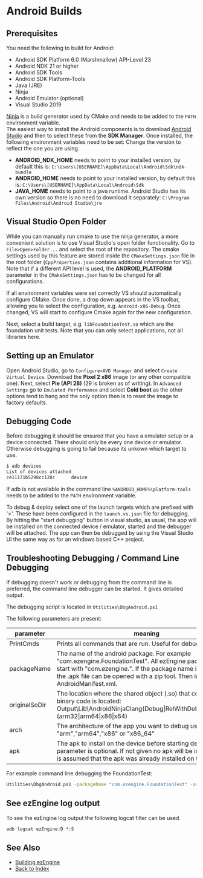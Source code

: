 # Android Builds

## Prerequisites

You need the following to build for Android:

* Android SDK Platform 6.0 (Marshmallow) API-Level 23
* Android NDK 21 or higher
* Android SDK Tools
* Android SDK Platform-Tools
* Java (JRE)
* Ninja
* Android Emulator (optional)
* Visual Studio 2019

[Ninja](https://ninja-build.org/) is a build generator used by CMake and needs to be added to the `PATH` environment variable.\
The easiest way to install the Android components is to download [Android Studio](https://developer.android.com/studio) and then to select these from the **SDK Manager**.
Once installed, the following environment variables need to be set:
Change the version to reflect the one you are using.
  
* **ANDROID_NDK_HOME** needs to point to your installed version, by default this is: `C:\Users\[USERNAME]\AppData\Local\Android\Sdk\ndk-bundle`
* **ANDROID_HOME** needs to point to your installed version, by default this is: `C:\Users\[USERNAME]\AppData\Local\Android\Sdk`
* **JAVA_HOME** needs to point to a java runtime. Android Studio has its own version so there is no need to download it separately: `C:\Program Files\Android\Android Studio\jre`

## Visual Studio Open Folder

While you can manually run cmake to use the ninja generator, a more convenient solution is to use Visual Studio's open folder functionality. Go to `File>Open>Folder...` and select the root of the repository. The cmake settings used by this feature are stored inside the `CMakeSettings.json` file in the root folder (`CppProperties.json` contains additional information for VS). Note that if a different API level is used, the **ANDROID_PLATFORM** parameter in the `CMakeSettings.json` has to be changed for all configurations.

If all environment variables were set correctly VS should automatically configure CMake. Once done, a drop down appears in the VS toolbar, allowing you to select the configuration, e.g. `Android-x86-Debug`. Once changed, VS will start to configure Cmake again for the new configuration. 

Next, select a build target, e.g. `libFoundationTest.so` which are the foundation unit tests. Note that you can only select applications, not all libraries here.

## Setting up an Emulator

Open Android Studio, go to `Configure>AVD Manager` and select `Create Virtual Device`. Download the **Pixel 2 x86** image (or any other compatible one). Next, select **Pie (API 28)** (29 is broken as of writing). In `Advanced Settings` go to `Emulated Performance` and select **Cold boot** as the other options tend to hang and the only option then is to reset the image to factory defaults.

## Debugging Code

Before debugging it should be ensured that you have a emulator setup or a device connected. There should only be every one device or emulator. Otherwise debugging is going to fail because its unkown which target to use.

``` cmd
$ adb devices
List of devices attached
ce11171b5298cc120c      device
```

If adb is not available in the command line `%ANDROID_HOME%\platform-tools` needs to be added to the `PATH` environment variable.

To debug & deploy select one of the launch targets which are prefixed with '>'. These have been configured in the `launch.vs.json` file for debugging. By hitting the "start debugging" button in visual studio, as usual, the app will be installed on the connected device / emulator, started and the debugger will be attached. The app can then be debugged by using the Visual Studio UI the same way as for an windows based C++ project.

## Troubleshooting Debugging / Command Line Debugging

If debugging doesn't work or debugging from the command line is preferred, the command line debugger can be started. It gives detailed output.

The debugging script is located in `Utilities\DbgAndroid.ps1`

The following parameters are present:

| parameter | meaning |
|-----------|---------|
|PrintCmds|Prints all commands that are run. Useful for debugging issues.|
|packageName|The name of the android package. For example "com.ezengine.FoundationTest". All ezEngine package names start with "com.ezengine.". If the package name is not known the .apk file can be opened with a zip tool. Then inspect the AndroidManifest.xml.|
|originalSoDir|The location where the shared object (.so) that contains all the binary code is located: Output\Lib\AndroidNinjaClang(Debug\|RelWithDebInfo\|Release)(arm32\|arm64\|x86\|x64)|
|arch|The architecture of the app you want to debug usually "arm","arm64","x86" or "x86_64"|
|apk|The apk to install on the device before starting debugging. This parameter is optional. If not given no apk will be installed and it is assumed that the apk was already installed on the device|

For example command line debugging the FoundationTest:

``` cmd
Utilities\DbgAndroid.ps1 -packageName "com.ezengine.FoundationTest" -arch arm -apk "Output\Lib\AndroidNinjaClangDebugArm32\FoundationTest.apk" -originalSoDir "Output\Lib\AndroidNinjaClangDebugArm32"
```

## See ezEngine log output

To see the ezEngine log output the following logcat filter can be used.

``` cmd
adb logcat ezEngine:D *:S
```

## See Also

* [Building ezEngine](building-ez.md)
* [Back to Index](../index.md)
